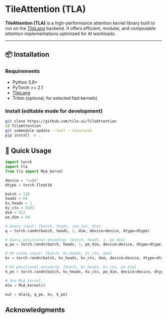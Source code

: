 # TileAttention (TLA)

**TileAttention (TLA)** is a high-performance attention kernel library built to run on the [TileLang](https://github.com/tile-ai/tilelang) backend. It offers efficient, modular, and composable attention implementations optimized for AI workloads.

---


## 📦 Installation

### Requirements

- Python 3.8+
- PyTorch >= 2.1
- [TileLang](https://github.com/tilelang/tilelang)
- Triton (optional, for selected fast kernels)

### Install (editable mode for development)

```bash
git clone https://github.com/tile-ai/TileAttention
cd TileAttention
git submodule update --init --recursive
pip install -e .
```

## 🚀 Quick Usage

```python
import torch
import tla
from tla import MLA_kernel

device = "cuda"
dtype = torch.float16

batch = 128
heads = 64
kv_heads = 1
kv_ctx = 8192
dim = 512
pe_dim = 64

# Query input: [batch, heads, seq_len, dim]
q = torch.randn(batch, heads, 1, dim, device=device, dtype=dtype)

# Query positional encoding: [batch, heads, 1, pe_dim]
q_pe = torch.randn(batch, heads, 1, pe_dim, device=device, dtype=dtype)

# KV cache input: [batch, kv_heads, kv_ctx, dim]
kv = torch.randn(batch, kv_heads, kv_ctx, dim, device=device, dtype=dtype)

# KV positional encoding: [batch, kv_heads, kv_ctx, pe_dim]
k_pe = torch.randn(batch, kv_heads, kv_ctx, pe_dim, device=device, dtype=dtype)

# Use MLA kernel
mla = MLA_kernel()

out = mla(q, q_pe, kv, k_pe)
```

## Acknowledgments